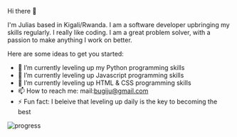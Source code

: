 Hi there 👋

I'm Julias based in Kigali/Rwanda. I am a software developer upbringing my skills regularly. I really like coding. I am a great problem solver, with a passion to make anything I work on better. 

Here are some ideas to get you started:

<!-- - 🔭 I’m currently a student of ALX -->
- 🌱 I’m currently leveling up my Python programming skills
- 🌱 I’m currently leveling up Javascript programming skills
- 🌱 I’m currently leveling up HTML & CSS programming skills
- 📫 How to reach me: mail:bugiju@gmail.com
- ⚡ Fun fact: I beleive that leveling up daily is the key to becoming the best
<!--
- 👯 I’m looking to collaborate on ...
- 🤔 I’m looking for help with ...
- 💬 Ask me about ...
- 📫 How to reach me: ...
- 😄 Pronouns: ...
- ⚡ Fun fact: ...
-->
<p><img align="left" src="https://github-readme-stats.vercel.app/api/top-langs?username=juli868&show_icons=true&locale=en&layout=compact" alt="progress" /></p>
<!-- <p><img align="center" src="https://github-readme-streak-stats.herokuapp.com/?user=jui868&" alt="stats_table" /></p> -->
 
